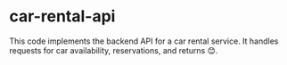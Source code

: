 # car-rental-api
This code implements the backend API for a car rental service. It handles requests for car availability, reservations, and returns 😊.
